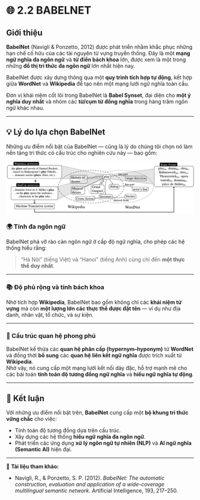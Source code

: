 [//]: # (2.2 BABELNET)

[//]: # ()
[//]: # ()
[//]: # ()
[//]: # (Để khắc phục những hạn chế cố hữu của các tài nguyên từ vựng truyền thống, BabelNet &#40;Navigli & Ponzetto, 2012&#41; đã được phát triển như một mạng ngữ nghĩa đa ngôn ngữ và từ điển bách khoa. Đây là một trong những đồ thị tri thức đa ngôn ngữ lớn nhất hiện nay, được xây dựng thông qua một quy trình tích hợp tự động, kết hợp giữa WordNet và Wikipedia. Đơn vị khái niệm cốt lõi của nó là "Babel synset", đại diện cho một ý nghĩa duy nhất và nhóm các từ, cụm từ đồng nghĩa từ hàng trăm ngôn ngữ lại với nhau.)

[//]: # (Những lợi thế chính của BabelNet, và cũng là lý do chúng tôi chọn nó làm nền tảng tri thức có cấu trúc cho nghiên cứu này, bao gồm:)

[//]: # (![img_1.png]&#40;img_1.png&#41;)

[//]: # (- Tính đa ngôn ngữ: BabelNet phá vỡ rào cản ngôn ngữ ở cấp độ ngữ nghĩa, cho phép các hệ thống hiểu rằng 'Hà Nội' trong tiếng Việt và 'Hanoi' trong tiếng Anh cùng chỉ đến một thực thể.)

[//]: # ()
[//]: # (- Độ phủ rộng và mang tính Bách khoa: Việc tích hợp Wikipedia giúp BabelNet )

[//]: # (bao gồm cả các khái niệm từ vựng và một lượng lớn các thực thể được đặt tên )

[//]: # (- Cấu trúc quan hệ phong phú: BabelNet kế thừa các quan hệ phân cấp từ WordNet và bổ sung thêm các quan hệ liên kết được trích xuất từ cấu trúc của Wikipedia.)

[//]: # ()
[//]: # (Do những ưu điểm này, BabelNet cung cấp một bộ khung vững chắc để tính toán độ tương đồng dựa trên cấu trúc.)



# 🌐 2.2 BABELNET

## Giới thiệu

**BabelNet** (Navigli & Ponzetto, 2012) được phát triển nhằm khắc phục những hạn chế cố hữu của các tài nguyên từ vựng truyền thống. Đây là một **mạng ngữ nghĩa đa ngôn ngữ** và **từ điển bách khoa** lớn, được xem là một trong những **đồ thị tri thức đa ngôn ngữ** lớn nhất hiện nay.  

BabelNet được xây dựng thông qua một **quy trình tích hợp tự động**, kết hợp giữa **WordNet** và **Wikipedia** để tạo nên một mạng lưới ngữ nghĩa toàn cầu.  

Đơn vị khái niệm cốt lõi trong BabelNet là **Babel Synset**, đại diện cho **một ý nghĩa duy nhất** và nhóm các **từ/cụm từ đồng nghĩa** trong hàng trăm ngôn ngữ khác nhau.

---

## 💡 Lý do lựa chọn BabelNet

Những ưu điểm nổi bật của BabelNet — cũng là lý do chúng tôi chọn nó làm nền tảng tri thức có cấu trúc cho nghiên cứu này — bao gồm:

![BabelNet Structure](img_1.png)

### 🌍 Tính đa ngôn ngữ
BabelNet phá vỡ rào cản ngôn ngữ ở cấp độ ngữ nghĩa, cho phép các hệ thống hiểu rằng:
> “Hà Nội” (tiếng Việt) và “Hanoi” (tiếng Anh) cùng chỉ đến **một thực thể duy nhất**.

---

### 📚 Độ phủ rộng và tính bách khoa
Nhờ tích hợp **Wikipedia**, BabelNet bao gồm không chỉ các **khái niệm từ vựng** mà còn **một lượng lớn các thực thể được đặt tên** — ví dụ như địa danh, nhân vật, tổ chức, và sự kiện.

---

### 🔗 Cấu trúc quan hệ phong phú
BabelNet kế thừa các **quan hệ phân cấp (hypernym–hyponym)** từ **WordNet** và đồng thời **bổ sung** các **quan hệ liên kết ngữ nghĩa** được trích xuất từ **Wikipedia**.  
Nhờ vậy, nó cung cấp một mạng lưới kết nối dày đặc, hỗ trợ mạnh mẽ cho các bài toán **tính toán độ tương đồng ngữ nghĩa** và **hiểu ngữ nghĩa tự động**.

---

## 🧠 Kết luận

Với những ưu điểm nổi bật trên, **BabelNet** cung cấp một **bộ khung tri thức vững chắc** cho việc:
- Tính toán độ tương đồng dựa trên cấu trúc.  
- Xây dựng các hệ thống **hiểu ngữ nghĩa đa ngôn ngữ**.  
- Phát triển các ứng dụng **xử lý ngôn ngữ tự nhiên (NLP)** và **AI ngữ nghĩa (Semantic AI)** hiện đại.

---

📖 **Tài liệu tham khảo:**
- Navigli, R., & Ponzetto, S. P. (2012). *BabelNet: The automatic construction, evaluation and application of a wide-coverage multilingual semantic network*. Artificial Intelligence, 193, 217–250.
